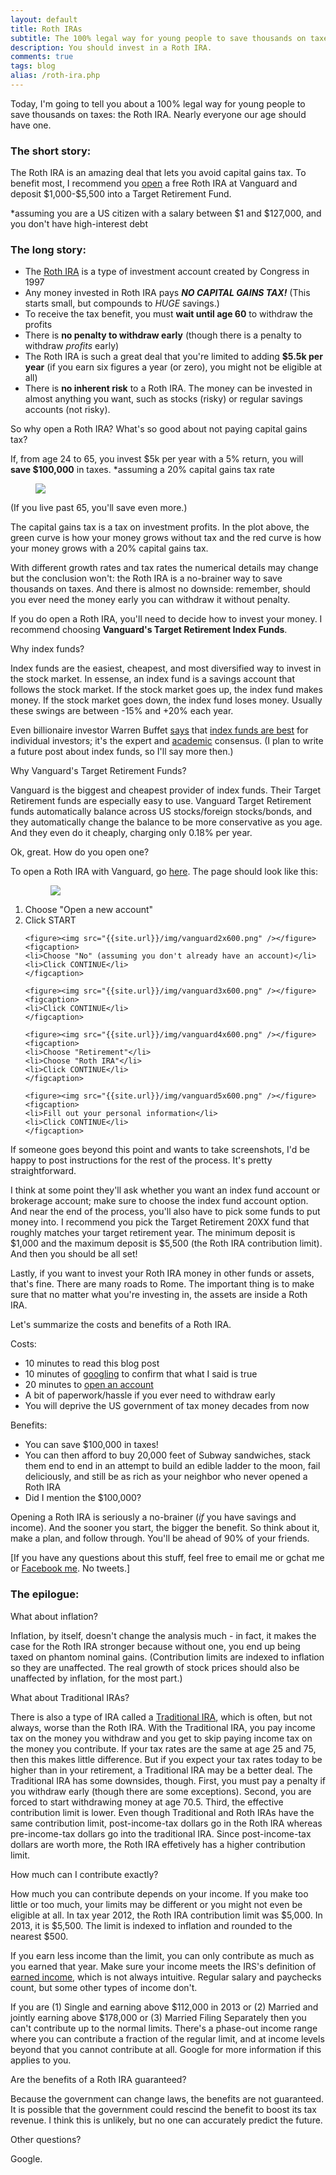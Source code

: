 ```yaml
---
layout: default
title: Roth IRAs
subtitle: The 100% legal way for young people to save thousands on taxes
description: You should invest in a Roth IRA.
comments: true
tags: blog
alias: /roth-ira.php
---
```


<p>Today, I'm going to tell you about a 100% legal way for young people to save thousands on taxes: the Roth IRA. Nearly everyone our age should have one.</p>

<p><h3>The short story:</h3></p>
<p>The Roth IRA is an amazing deal that lets you avoid capital gains tax. To benefit most, I recommend you <a href="#open">open</a> a free Roth IRA at Vanguard and deposit $1,000-$5,500 into a Target Retirement Fund.</p>
<p class="tiny">*assuming you are a US citizen with a salary between $1 and $127,000, and you don't have high-interest debt</p>


<p><h3>The long story:</h3></p>

<ul>
<li>The <a href="http://en.wikipedia.org/wiki/Roth_ira">Roth IRA</a> is a type of investment account created by Congress in 1997</li>
<li>Any money invested in Roth IRA pays <strong><em>NO CAPITAL GAINS TAX!</em></strong> (This starts small, but compounds to <em>HUGE</em> savings.)</li>
<li>To receive the tax benefit, you must <b>wait until age 60</b> to withdraw the profits</li>
<li>There is <strong>no penalty to withdraw early</strong> (though there is a penalty to withdraw <em>profits</em> early)</li>
<li>The Roth IRA is such a great deal that you're limited to adding <strong>$5.5k per year</strong> (if you earn six figures a year (or zero), you might not be eligible at all)</li>
<li>There is <strong>no inherent risk</strong> to a Roth IRA. The money can be invested in almost anything you want, such as stocks (risky) or regular savings accounts (not risky).</li>
</ul>

<p>So why open a Roth IRA? What's so good about not paying capital gains tax?</p>
<p>If, from age 24 to 65, you invest $5k per year with a 5% return, you will <strong>save $100,000</strong> in taxes. <span class="tiny">*assuming a 20% capital gains tax rate</span></p>

<figure><img src="{{site.url}}/img/roth-ira.png" /></figure>

<p>(If you live past 65, you'll save even more.)</p>

<p>The capital gains tax is a tax on investment profits. In the plot above, the green curve is how your money grows without tax and the red curve is how your money grows with a 20% capital gains tax.</p>

<p>With different growth rates and tax rates the numerical details may change but the conclusion won't: the Roth IRA is a no-brainer way to save thousands on taxes. And there is almost no downside: remember, should you ever need the money early you can withdraw it without penalty.</p>

<p>If you do open a Roth IRA, you'll need to decide how to invest your money. I recommend choosing <strong>Vanguard's Target Retirement Index Funds</strong>.</p>

<p>Why index funds?</p>

<p>Index funds are the easiest, cheapest, and most diversified way to invest in the stock market. In essense, an index fund is a savings account that follows the stock market. If the stock market goes up, the index fund makes money. If the stock market goes down, the index fund loses money. Usually these swings are between -15% and +20% each year.</p>

<p>Even billionaire investor Warren Buffet <a href="http://www.youtube.com/watch?v=idr6c8NHuWs&amp;amp;list=PLEjYtacsM-X6uppgT_Zbd0bnmdzchFLe1&amp;amp;index=3">says</a> that <a href="http://www.reuters.com/article/2007/05/07/berkshire-indexfunds-idUSN0628419820070507">index funds are best</a> for individual investors; it's the expert and <a href="http://www.altruistfa.com/readingroomarticles.htm">academic</a> consensus. (I plan to write a future post about index funds, so I'll say more then.)</p>

<p>Why Vanguard's Target Retirement Funds?</p>

<p>Vanguard is the biggest and cheapest provider of index funds. Their Target Retirement funds are especially easy to use. Vanguard Target Retirement funds automatically balance across US stocks/foreign stocks/bonds, and they automatically change the balance to be more conservative as you age. And they even do it cheaply, charging only 0.18% per year.</p>


<a name="open"> </a>
<p>Ok, great. How do you open one?</p>

<p>To open a Roth IRA with Vanguard, go <a href="https://personal.vanguard.com/us/openaccount?CompLocation=IRA_overview&amp;Component=OpenIRAOnlineRN&amp;acctType=NewAcct">here</a>. The page should look like this:</p>

<ol>
    <figure><img src="{{site.url}}/img/vanguard1x600.png" /></figure>
    <figcaption>
    <li>Choose "Open a new account"</li>
    <li>Click START</li>
    </figcaption>
    
    <figure><img src="{{site.url}}/img/vanguard2x600.png" /></figure>
    <figcaption>
    <li>Choose "No" (assuming you don't already have an account)</li>
    <li>Click CONTINUE</li>
	</figcaption>
    
    <figure><img src="{{site.url}}/img/vanguard3x600.png" /></figure>
    <figcaption>
    <li>Click CONTINUE</li>
    </figcaption>
        
    <figure><img src="{{site.url}}/img/vanguard4x600.png" /></figure>
    <figcaption>
    <li>Choose "Retirement"</li>
    <li>Choose "Roth IRA"</li>
    <li>Click CONTINUE</li>
    </figcaption>
        
    <figure><img src="{{site.url}}/img/vanguard5x600.png" /></figure>
    <figcaption>
    <li>Fill out your personal information</li>
    <li>Click CONTINUE</li>
    </figcaption>
    
</ol>

<p>If someone goes beyond this point and wants to take screenshots, I'd be happy to post instructions for the rest of the process. It's pretty straightforward.</p>

<p>I think at some point they'll ask whether you want an index fund account or brokerage account; make sure to choose the index fund account option. And near the end of the process, you'll also have to pick some funds to put money into. I recommend you pick the Target Retirement 20XX fund that roughly matches your target retirement year. The minimum deposit is $1,000 and the maximum deposit is $5,500 (the Roth IRA contribution limit). And then you should be all set!</p>



<p>Lastly, if you want to invest your Roth IRA money in other funds or assets, that's fine. There are many roads to Rome. The important thing is to make sure that no matter what you're investing in, the assets are inside a Roth IRA.</p>


<p>Let's summarize the costs and benefits of a Roth IRA.</p>

<p>Costs:</p>
<ul>
<li>10 minutes to read this blog post</li>
<li>10 minutes of <a href="http://www.lmgtfy.com/?q=roth+ira">googling</a> to confirm that what I said is true</li>
<li>20 minutes to <a href="https://personal.vanguard.com/us/openaccount?CompLocation=IRA_overview&amp;Component=OpenIRAOnlineRN&amp;acctType=NewAcct">open an account</a></li>
<li>A bit of paperwork/hassle if you ever need to withdraw early</li>
<li>You will deprive the US government of tax money decades from now</li>
</ul>

<p>Benefits:</p>
<ul>
<li>You can save $100,000 in taxes!</li>
<li>You can then afford to buy 20,000 feet of Subway sandwiches, stack them end to end in an attempt to build an edible ladder to the moon, fail deliciously, and still be as rich as your neighbor who never opened a Roth IRA</li>
<li>Did I mention the $100,000?</li>
</ul>


<p>Opening a Roth IRA is seriously a no-brainer (<em>if</em> you have savings and income). And the sooner you start, the bigger the benefit. So think about it, make a plan, and follow through. You'll be ahead of 90% of your friends.</p>

<p>[If you have any questions about this stuff, feel free to email me or gchat me or <a href="http://www.facebook.com/tedsanders">Facebook me</a>. No tweets.]</p>

<p><h3>The epilogue:</h3></p>

<p>What about inflation?</p>

<p>Inflation, by itself, doesn't change the analysis much - in fact, it makes the case for the Roth IRA stronger because without one, you end up being taxed on phantom nominal gains. (Contribution limits are indexed to inflation so they are unaffected. The real growth of stock prices should also be unaffected by inflation, for the most part.)</p>

<p>What about Traditional IRAs?</p>

<p>There is also a type of IRA called a <a href="http://en.wikipedia.org/wiki/Traditional_IRA">Traditional IRA</a>, which is often, but not always, worse than the Roth IRA. With the Traditional IRA, you pay income tax on the money you withdraw and you get to skip paying income tax on the money you contribute. If your tax rates are the same at age 25 and 75, then this makes little difference. But if you expect your tax rates today to be higher than in your retirement, a Traditional IRA may be a better deal. The Traditional IRA has some downsides, though. First, you must pay a penalty if you withdraw early (though there are some exceptions). Second, you are forced to start withdrawing money at age 70.5. Third, the effective contribution limit is lower. Even though Traditional and Roth IRAs have the same contribution limit, post-income-tax dollars go in the Roth IRA whereas pre-income-tax dollars go into the traditional IRA. Since post-income-tax dollars are worth more, the Roth IRA effetively has a higher contribution limit.</p>

<p>How much can I contribute exactly?</p>

<p>How much you can contribute depends on your income. If you make too little or too much, your limits may be different or you might not even be eligible at all. In tax year 2012, the Roth IRA contribution limit was $5,000. In 2013, it is $5,500. The limit is indexed to inflation and rounded to the nearest $500.</p>

<p>If you earn less income than the limit, you can only contribute as much as you earned that year. Make sure your income meets the IRS's definition of <a href="http://www.irs.gov/Individuals/What-is-Earned-Income%3F">earned income</a>, which is not always intuitive. Regular salary and paychecks count, but some other types of income don't.</p>

<p>If you are (1) Single and earning above $112,000 in 2013 or (2) Married and jointly earning above $178,000 or (3) Married Filing Separately then you can't contribute up to the normal limits. There's a phase-out income range where you can contribute a fraction of the regular limit, and at income levels beyond that you cannot contribute at all. Google for more information if this applies to you.</p>

<p>Are the benefits of a Roth IRA guaranteed?</p>

<p>Because the government can change laws, the benefits are not guaranteed. It is possible that the government could rescind the benefit to boost its tax revenue. I think this is unlikely, but no one can accurately predict the future.</p>

<p>Other questions?</p>

<p>Google.</p>